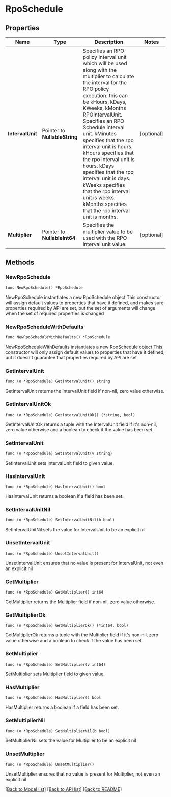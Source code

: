# RpoSchedule

## Properties

Name | Type | Description | Notes
------------ | ------------- | ------------- | -------------
**IntervalUnit** | Pointer to **NullableString** | Specifies an RPO policy interval unit which will be used along with the multiplier to calculate the interval for the RPO policy execution. this can be kHours, kDays, KWeeks, kMonths RPOIntervalUnit.  Specifies an RPO Schedule interval unit. kMinutes specifies that the rpo interval unit is hours. kHours specifies that the rpo interval unit is hours. kDays specifies that the rpo interval unit is days. kWeeks specifies that the rpo interval unit is weeks. kMonths specifies that the rpo interval unit is months. | [optional] 
**Multiplier** | Pointer to **NullableInt64** | Specifies the multiplier value to be used with the  RPO interval unit value. | [optional] 

## Methods

### NewRpoSchedule

`func NewRpoSchedule() *RpoSchedule`

NewRpoSchedule instantiates a new RpoSchedule object
This constructor will assign default values to properties that have it defined,
and makes sure properties required by API are set, but the set of arguments
will change when the set of required properties is changed

### NewRpoScheduleWithDefaults

`func NewRpoScheduleWithDefaults() *RpoSchedule`

NewRpoScheduleWithDefaults instantiates a new RpoSchedule object
This constructor will only assign default values to properties that have it defined,
but it doesn't guarantee that properties required by API are set

### GetIntervalUnit

`func (o *RpoSchedule) GetIntervalUnit() string`

GetIntervalUnit returns the IntervalUnit field if non-nil, zero value otherwise.

### GetIntervalUnitOk

`func (o *RpoSchedule) GetIntervalUnitOk() (*string, bool)`

GetIntervalUnitOk returns a tuple with the IntervalUnit field if it's non-nil, zero value otherwise
and a boolean to check if the value has been set.

### SetIntervalUnit

`func (o *RpoSchedule) SetIntervalUnit(v string)`

SetIntervalUnit sets IntervalUnit field to given value.

### HasIntervalUnit

`func (o *RpoSchedule) HasIntervalUnit() bool`

HasIntervalUnit returns a boolean if a field has been set.

### SetIntervalUnitNil

`func (o *RpoSchedule) SetIntervalUnitNil(b bool)`

 SetIntervalUnitNil sets the value for IntervalUnit to be an explicit nil

### UnsetIntervalUnit
`func (o *RpoSchedule) UnsetIntervalUnit()`

UnsetIntervalUnit ensures that no value is present for IntervalUnit, not even an explicit nil
### GetMultiplier

`func (o *RpoSchedule) GetMultiplier() int64`

GetMultiplier returns the Multiplier field if non-nil, zero value otherwise.

### GetMultiplierOk

`func (o *RpoSchedule) GetMultiplierOk() (*int64, bool)`

GetMultiplierOk returns a tuple with the Multiplier field if it's non-nil, zero value otherwise
and a boolean to check if the value has been set.

### SetMultiplier

`func (o *RpoSchedule) SetMultiplier(v int64)`

SetMultiplier sets Multiplier field to given value.

### HasMultiplier

`func (o *RpoSchedule) HasMultiplier() bool`

HasMultiplier returns a boolean if a field has been set.

### SetMultiplierNil

`func (o *RpoSchedule) SetMultiplierNil(b bool)`

 SetMultiplierNil sets the value for Multiplier to be an explicit nil

### UnsetMultiplier
`func (o *RpoSchedule) UnsetMultiplier()`

UnsetMultiplier ensures that no value is present for Multiplier, not even an explicit nil

[[Back to Model list]](../README.md#documentation-for-models) [[Back to API list]](../README.md#documentation-for-api-endpoints) [[Back to README]](../README.md)


